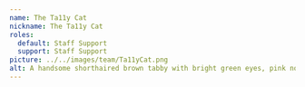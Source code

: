 ```yaml
---
name: The Ta11y Cat
nickname: The Ta11y Cat
roles:
  default: Staff Support
  support: Staff Support
picture: ../../images/team/Ta11yCat.png
alt: A handsome shorthaired brown tabby with bright green eyes, pink nose, and an elegant tail.
---
```

